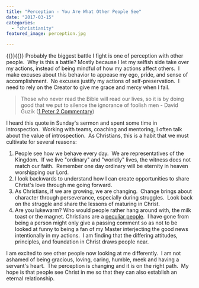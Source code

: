 ```yaml
---
title: "Perception - You Are What Other People See"
date: "2017-03-15"
categories: 
  - "christianity"
featured_image: perception.jpg

---
```

{{<featuredimage>}}{{</featuredimage>}}
Probably the biggest battle I fight is one of perception with other people.  Why is this a battle? Mostly because I let my selfish side take over my actions, instead of being mindful of how my actions affect others.  I make excuses about this behavior to appease my ego, pride, and sense of accomplishment.  No excuses justify my actions of self-preservation.  I need to rely on the Creator to give me grace and mercy when I fail.

>Those who never read the Bible will read our lives, so it is by doing good that we put to silence the ignorance of foolish men - David Guzik ([1 Peter 2 Commentary](https://www.studylight.org/commentaries/guz/1-peter-2.html))

I heard this quote in Sunday's sermon and spent some time in introspection.  Working with teams, coaching and mentoring, I often talk about the value of introspection.  As Christians, this is a habit that we must cultivate for several reasons:

1. People see how we behave every day.  We are representatives of the Kingdom.  If we live "ordinary" and "worldly" lives, the witness does not match our faith.  Remember one day ordinary will be eternity in heaven worshipping our Lord.
2. I look backwards to understand how I can create opportunities to share Christ's love through me going forward.
3. As Christians, if we are growing, we are changing.  Change brings about character through perseverance, especially during struggles.  Look back on the struggle and share the lessons of maturing in Christ.
4. Are you lukewarm? Who would people rather hang around with, the milk toast or the magnet. Christians are a [peculiar people](https://www.biblegateway.com/passage/?search=1+Peter+2%3A9&version=KJV).  I have gone from being a person might only give a passing comment so as not to be looked at funny to being a fan of my Master interjecting the good news intentionally in my actions.  I am finding that the differing attitudes, principles, and foundation in Christ draws people near.

I am excited to see other people now looking at me differently.  I am not ashamed of being gracious, loving, caring, humble, meek and having a servant's heart.  The perception is changing and it is on the right path.  My hope is that people see Christ in me so that they can also establish an eternal relationship.

